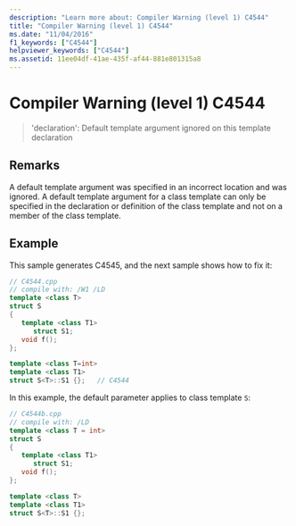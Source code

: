 ```yaml
---
description: "Learn more about: Compiler Warning (level 1) C4544"
title: "Compiler Warning (level 1) C4544"
ms.date: "11/04/2016"
f1_keywords: ["C4544"]
helpviewer_keywords: ["C4544"]
ms.assetid: 11ee04df-41ae-435f-af44-881e801315a8
---
```

# Compiler Warning (level 1) C4544

> 'declaration': Default template argument ignored on this template declaration

## Remarks

A default template argument was specified in an incorrect location and was ignored. A default template argument for a class template can only be specified in the declaration or definition of the class template and not on a member of the class template.

## Example

This sample generates C4545, and the next sample shows how to fix it:

```cpp
// C4544.cpp
// compile with: /W1 /LD
template <class T>
struct S
{
   template <class T1>
      struct S1;
   void f();
};

template <class T=int>
template <class T1>
struct S<T>::S1 {};   // C4544
```

In this example, the default parameter applies to class template `S`:

```cpp
// C4544b.cpp
// compile with: /LD
template <class T = int>
struct S
{
   template <class T1>
      struct S1;
   void f();
};

template <class T>
template <class T1>
struct S<T>::S1 {};
```
